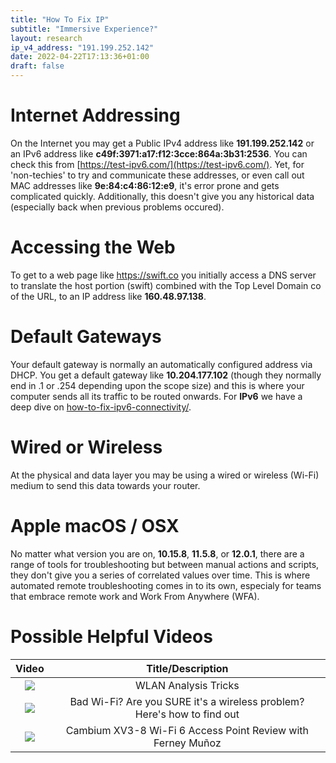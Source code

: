 ```yaml
---
title: "How To Fix IP"
subtitle: "Immersive Experience?"
layout: research
ip_v4_address: "191.199.252.142"
date: 2022-04-22T17:13:36+01:00
draft: false
---
```


# Internet Addressing
On the Internet you may get a Public IPv4 address like **191.199.252.142** or an IPv6 address like **c49f:3971:a17:f12:3cce:864a:3b31:2536**. You can check this from [https://test-ipv6.com/](https://test-ipv6.com/). Yet, for 'non-techies' to try and communicate these addresses, or even call out MAC addresses like **9e:84:c4:86:12:e9**, it's error prone and gets complicated quickly. Additionally, this doesn't give you any historical data (especially back when previous problems occured).

# Accessing the Web
To get to a web page like https://swift.co you initially access a DNS server to translate the host portion (swift) combined with the Top Level Domain co of the URL, to an IP address like **160.48.97.138**. 

# Default Gateways
Your default gateway is normally an automatically configured address via DHCP. You get a default gateway like **10.204.177.102** (though they normally end in .1 or .254 depending upon the scope size) and this is where your computer sends all its traffic to be routed onwards. For **IPv6** we have a deep dive on [how-to-fix-ipv6-connectivity/](/blog/how-to-fix-ipv6-connectivity/).

# Wired or Wireless
At the physical and data layer you may be using a wired or wireless (Wi-Fi) medium to send this data towards your router. 

# Apple macOS / OSX
No matter what version you are on, **10.15.8**, **11.5.8**, or **12.0.1**, there are a range of tools for troubleshooting but between manual actions and scripts, they don't give you a series of correlated values over time. This is where automated remote troubleshooting comes in to its own, especialy for teams that embrace remote work and Work From Anywhere (WFA).

# Possible Helpful Videos

|Video | Title/Description |
| :---: | :---: |  
| [![](https://i.ytimg.com/vi/8GQaWCjS-vk/default.jpg)](https://www.youtube.com/watch?v=8GQaWCjS-vk) | WLAN Analysis Tricks | Peter Mackenzie | WLPC Phoenix 2020 |
| [![](https://i.ytimg.com/vi/1G4qihqHZJ0/default.jpg)](https://www.youtube.com/watch?v=1G4qihqHZJ0) | Bad Wi-Fi? Are you SURE it&#39;s a wireless problem? Here&#39;s how to find out |
| [![](https://i.ytimg.com/vi/jfwfe4DVfdw/default.jpg)](https://www.youtube.com/watch?v=jfwfe4DVfdw) | Cambium XV3-8 Wi-Fi 6 Access Point Review with Ferney Muñoz |
